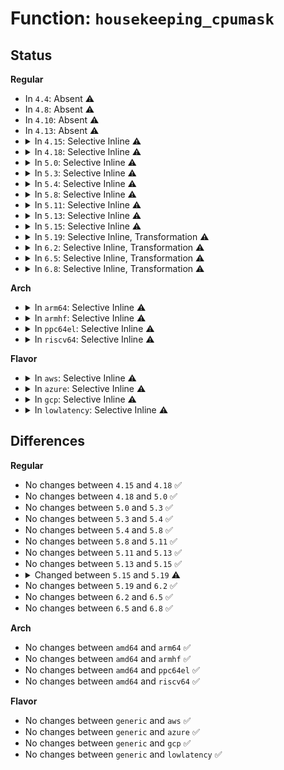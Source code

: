 # Function: <code>housekeeping_cpumask</code>

## Status
<b>Regular</b>
<ul>
<li>
In <code>4.4</code>: Absent ⚠️
</li>
<li>
In <code>4.8</code>: Absent ⚠️
</li>
<li>
In <code>4.10</code>: Absent ⚠️
</li>
<li>
In <code>4.13</code>: Absent ⚠️
</li>
<li>
<details>
<summary>In <code>4.15</code>: Selective Inline ⚠️</summary>

```c
const struct cpumask *housekeeping_cpumask(enum hk_flags flags);
```

**Collision:** Unique Global

**Inline:** Selective

**Transformation:** False

**Instances:**

```
In kernel/sched/isolation.c (ffffffff810dbfb0)
Location: kernel/sched/isolation.c:30
Inline: True
Direct callers:
  - kernel/workqueue.c:workqueue_init_early
  - kernel/sched/core.c:sched_init_smp
  - kernel/sched/topology.c:partition_sched_domains
  - kernel/sched/topology.c:partition_sched_domains
  - kernel/sched/topology.c:sched_init_domains
  - kernel/cgroup/cpuset.c:generate_sched_domains
  - kernel/cgroup/cpuset.c:generate_sched_domains
  - kernel/cgroup/cpuset.c:generate_sched_domains
  - kernel/watchdog.c:lockup_detector_init
  - drivers/base/cpu.c:print_cpus_isolated
```
**Symbols:**

```
ffffffff810dbfb0-ffffffff810dbfde: housekeeping_cpumask (STB_GLOBAL)
```
</details>
</li>
<li>
<details>
<summary>In <code>4.18</code>: Selective Inline ⚠️</summary>

```c
const struct cpumask *housekeeping_cpumask(enum hk_flags flags);
```

**Collision:** Unique Global

**Inline:** Selective

**Transformation:** False

**Instances:**

```
In kernel/sched/isolation.c (ffffffff810e45f0)
Location: kernel/sched/isolation.c:25
Inline: True
Direct callers:
  - kernel/workqueue.c:workqueue_init_early
  - kernel/sched/core.c:sched_init_smp
  - kernel/sched/topology.c:partition_sched_domains
  - kernel/sched/topology.c:partition_sched_domains
  - kernel/sched/topology.c:sched_init_domains
  - kernel/cgroup/cpuset.c:rebuild_sched_domains_locked
  - kernel/cgroup/cpuset.c:rebuild_sched_domains_locked
  - kernel/cgroup/cpuset.c:rebuild_sched_domains_locked
  - kernel/watchdog.c:lockup_detector_init
  - drivers/base/cpu.c:print_cpus_isolated
```
**Symbols:**

```
ffffffff810e45f0-ffffffff810e461e: housekeeping_cpumask (STB_GLOBAL)
```
</details>
</li>
<li>
<details>
<summary>In <code>5.0</code>: Selective Inline ⚠️</summary>

```c
const struct cpumask *housekeeping_cpumask(enum hk_flags flags);
```

**Collision:** Unique Global

**Inline:** Selective

**Transformation:** False

**Instances:**

```
In kernel/sched/isolation.c (ffffffff810eed70)
Location: kernel/sched/isolation.c:25
Inline: True
Direct callers:
  - kernel/workqueue.c:workqueue_init_early
  - kernel/sched/core.c:sched_init_smp
  - kernel/sched/topology.c:partition_sched_domains
  - kernel/sched/topology.c:partition_sched_domains
  - kernel/sched/topology.c:sched_init_domains
  - kernel/cgroup/cpuset.c:rebuild_sched_domains_locked
  - kernel/cgroup/cpuset.c:rebuild_sched_domains_locked
  - kernel/cgroup/cpuset.c:rebuild_sched_domains_locked
  - kernel/watchdog.c:lockup_detector_init
  - drivers/base/cpu.c:print_cpus_isolated
```
**Symbols:**

```
ffffffff810eed70-ffffffff810eed9e: housekeeping_cpumask (STB_GLOBAL)
```
</details>
</li>
<li>
<details>
<summary>In <code>5.3</code>: Selective Inline ⚠️</summary>

```c
const struct cpumask *housekeeping_cpumask(enum hk_flags flags);
```

**Collision:** Unique Global

**Inline:** Selective

**Transformation:** False

**Instances:**

```
In kernel/sched/isolation.c (ffffffff810f5ba0)
Location: kernel/sched/isolation.c:32
Inline: True
Direct callers:
  - kernel/workqueue.c:workqueue_init_early
  - kernel/sched/core.c:sched_init_smp
  - kernel/sched/fair.c:kick_ilb
  - kernel/sched/topology.c:partition_sched_domains
  - kernel/sched/topology.c:partition_sched_domains
  - kernel/sched/topology.c:sched_init_domains
  - kernel/cgroup/cpuset.c:generate_sched_domains
  - kernel/cgroup/cpuset.c:generate_sched_domains
  - kernel/cgroup/cpuset.c:generate_sched_domains
  - kernel/watchdog.c:lockup_detector_init
  - drivers/base/cpu.c:print_cpus_isolated
```
**Symbols:**

```
ffffffff810f5ba0-ffffffff810f5bce: housekeeping_cpumask (STB_GLOBAL)
```
</details>
</li>
<li>
<details>
<summary>In <code>5.4</code>: Selective Inline ⚠️</summary>

```c
const struct cpumask *housekeeping_cpumask(enum hk_flags flags);
```

**Collision:** Unique Global

**Inline:** Selective

**Transformation:** False

**Instances:**

```
In kernel/sched/isolation.c (ffffffff81101910)
Location: kernel/sched/isolation.c:40
Inline: True
Direct callers:
  - kernel/workqueue.c:workqueue_init_early
  - kernel/sched/core.c:sched_init_smp
  - kernel/sched/fair.c:kick_ilb
  - kernel/sched/topology.c:partition_sched_domains_locked
  - kernel/sched/topology.c:partition_sched_domains_locked
  - kernel/sched/topology.c:sched_init_domains
  - kernel/cgroup/cpuset.c:generate_sched_domains
  - kernel/cgroup/cpuset.c:generate_sched_domains
  - kernel/cgroup/cpuset.c:generate_sched_domains
  - kernel/watchdog.c:lockup_detector_init
  - drivers/base/cpu.c:print_cpus_isolated
```
**Symbols:**

```
ffffffff81101910-ffffffff8110193e: housekeeping_cpumask (STB_GLOBAL)
```
</details>
</li>
<li>
<details>
<summary>In <code>5.8</code>: Selective Inline ⚠️</summary>

```c
const struct cpumask *housekeeping_cpumask(enum hk_flags flags);
```

**Collision:** Unique Global

**Inline:** Selective

**Transformation:** False

**Instances:**

```
In kernel/sched/isolation.c (ffffffff8110c1a0)
Location: kernel/sched/isolation.c:40
Inline: True
Direct callers:
  - kernel/workqueue.c:workqueue_init_early
  - kernel/sched/core.c:sched_init_smp
  - kernel/sched/core.c:get_nohz_timer_target
  - kernel/sched/fair.c:kick_ilb
  - kernel/sched/topology.c:partition_sched_domains_locked
  - kernel/sched/topology.c:partition_sched_domains_locked
  - kernel/sched/topology.c:sched_init_domains
  - kernel/irq/manage.c:irq_do_set_affinity
  - kernel/irq/cpuhotplug.c:hk_should_isolate
  - kernel/cgroup/cpuset.c:generate_sched_domains
  - kernel/cgroup/cpuset.c:generate_sched_domains
  - kernel/cgroup/cpuset.c:generate_sched_domains
  - kernel/watchdog.c:lockup_detector_init
  - drivers/base/cpu.c:print_cpus_isolated
```
**Symbols:**

```
ffffffff8110c1a0-ffffffff8110c1ce: housekeeping_cpumask (STB_GLOBAL)
```
</details>
</li>
<li>
<details>
<summary>In <code>5.11</code>: Selective Inline ⚠️</summary>

```c
const struct cpumask *housekeeping_cpumask(enum hk_flags flags);
```

**Collision:** Unique Global

**Inline:** Selective

**Transformation:** False

**Instances:**

```
In kernel/sched/isolation.c (ffffffff811093c0)
Location: kernel/sched/isolation.c:40
Inline: True
Direct callers:
  - kernel/workqueue.c:workqueue_init_early
  - kernel/kthread.c:kthreadd
  - kernel/kthread.c:__kthread_create_on_node
  - kernel/sched/core.c:sched_init_smp
  - kernel/sched/core.c:get_nohz_timer_target
  - kernel/sched/fair.c:kick_ilb
  - kernel/sched/topology.c:partition_sched_domains_locked
  - kernel/sched/topology.c:partition_sched_domains_locked
  - kernel/sched/topology.c:sched_init_domains
  - kernel/irq/manage.c:irq_do_set_affinity
  - kernel/irq/cpuhotplug.c:hk_should_isolate
  - kernel/cgroup/cpuset.c:generate_sched_domains
  - kernel/cgroup/cpuset.c:generate_sched_domains
  - kernel/cgroup/cpuset.c:generate_sched_domains
  - kernel/watchdog.c:lockup_detector_init
  - drivers/pci/pci-driver.c:pci_call_probe
  - drivers/base/cpu.c:print_cpus_isolated
  - net/core/net-sysfs.c:store_rps_map
```
**Symbols:**

```
ffffffff811093c0-ffffffff811093ee: housekeeping_cpumask (STB_GLOBAL)
```
</details>
</li>
<li>
<details>
<summary>In <code>5.13</code>: Selective Inline ⚠️</summary>

```c
const struct cpumask *housekeeping_cpumask(enum hk_flags flags);
```

**Collision:** Unique Global

**Inline:** Selective

**Transformation:** False

**Instances:**

```
In kernel/sched/isolation.c (ffffffff8110b260)
Location: kernel/sched/isolation.c:40
Inline: True
Direct callers:
  - kernel/workqueue.c:workqueue_init_early
  - kernel/kthread.c:kthreadd
  - kernel/kthread.c:__kthread_create_on_node
  - kernel/sched/core.c:sched_init_smp
  - kernel/sched/core.c:get_nohz_timer_target
  - kernel/sched/fair.c:nohz_balancer_kick
  - kernel/sched/topology.c:partition_sched_domains_locked
  - kernel/sched/topology.c:partition_sched_domains_locked
  - kernel/sched/topology.c:sched_init_domains
  - kernel/irq/manage.c:irq_do_set_affinity
  - kernel/irq/cpuhotplug.c:irq_affinity_online_cpu
  - kernel/cgroup/cpuset.c:generate_sched_domains
  - kernel/cgroup/cpuset.c:generate_sched_domains
  - kernel/cgroup/cpuset.c:generate_sched_domains
  - kernel/watchdog.c:lockup_detector_init
  - drivers/pci/pci-driver.c:pci_device_probe
  - drivers/base/cpu.c:print_cpus_isolated
  - net/core/net-sysfs.c:store_rps_map
```
**Symbols:**

```
ffffffff8110b260-ffffffff8110b28e: housekeeping_cpumask (STB_GLOBAL)
```
</details>
</li>
<li>
<details>
<summary>In <code>5.15</code>: Selective Inline ⚠️</summary>

```c
const struct cpumask *housekeeping_cpumask(enum hk_flags flags);
```

**Collision:** Unique Global

**Inline:** Selective

**Transformation:** False

**Instances:**

```
In kernel/sched/isolation.c (ffffffff81129ac0)
Location: kernel/sched/isolation.c:40
Inline: True
Direct callers:
  - kernel/workqueue.c:workqueue_init_early
  - kernel/kthread.c:kthreadd
  - kernel/kthread.c:__kthread_create_on_node
  - kernel/sched/core.c:sched_init_smp
  - kernel/sched/core.c:get_nohz_timer_target
  - kernel/sched/fair.c:nohz_balancer_kick
  - kernel/sched/topology.c:partition_sched_domains_locked
  - kernel/sched/topology.c:partition_sched_domains_locked
  - kernel/sched/topology.c:sched_init_domains
  - kernel/sched/topology.c:asym_cpu_capacity_scan
  - kernel/irq/manage.c:irq_do_set_affinity
  - kernel/irq/cpuhotplug.c:irq_affinity_online_cpu
  - kernel/cgroup/cpuset.c:generate_sched_domains
  - kernel/cgroup/cpuset.c:generate_sched_domains
  - kernel/cgroup/cpuset.c:generate_sched_domains
  - kernel/watchdog.c:lockup_detector_init
  - drivers/pci/pci-driver.c:pci_device_probe
  - drivers/base/cpu.c:print_cpus_isolated
  - net/core/net-sysfs.c:store_rps_map
```
**Symbols:**

```
ffffffff81129ac0-ffffffff81129aeb: housekeeping_cpumask (STB_GLOBAL)
```
</details>
</li>
<li>
<details>
<summary>In <code>5.19</code>: Selective Inline, Transformation ⚠️</summary>

```c
const struct cpumask *housekeeping_cpumask(enum hk_type type);
```

**Collision:** Unique Global

**Inline:** Selective

**Transformation:** True

**Instances:**

```
In kernel/sched/build_utility.c (ffffffff8114b385)
Location: kernel/sched/isolation.c:56
Inline: True
Inline callers:
  - kernel/sched/build_utility.c:partition_sched_domains_locked
  - kernel/sched/build_utility.c:partition_sched_domains_locked
  - kernel/sched/build_utility.c:sched_init_domains
  - kernel/sched/build_utility.c:asym_cpu_capacity_scan
Direct callers:
  - kernel/workqueue.c:workqueue_init_early
  - kernel/workqueue.c:workqueue_init_early
  - kernel/kthread.c:kthreadd
  - kernel/kthread.c:kthread
  - kernel/sched/core.c:sched_init_smp
  - kernel/sched/core.c:get_nohz_timer_target
  - kernel/sched/core.c:get_nohz_timer_target
  - kernel/sched/fair.c:nohz_balancer_kick
  - kernel/irq/manage.c:irq_do_set_affinity
  - kernel/irq/cpuhotplug.c:irq_affinity_online_cpu
  - kernel/cgroup/cpuset.c:generate_sched_domains
  - kernel/cgroup/cpuset.c:generate_sched_domains
  - kernel/cgroup/cpuset.c:generate_sched_domains
  - kernel/watchdog.c:lockup_detector_init
  - drivers/pci/pci-driver.c:pci_call_probe
  - drivers/pci/pci-driver.c:pci_call_probe
  - drivers/base/cpu.c:print_cpus_isolated
  - net/core/net-sysfs.c:store_rps_map
  - net/core/net-sysfs.c:store_rps_map
```
**Symbols:**

```
ffffffff81e56928-ffffffff81e56940: housekeeping_cpumask.cold (STB_LOCAL)
ffffffff8113c470-ffffffff8113c4e2: housekeeping_cpumask (STB_GLOBAL)
```
</details>
</li>
<li>
<details>
<summary>In <code>6.2</code>: Selective Inline, Transformation ⚠️</summary>

```c
const struct cpumask *housekeeping_cpumask(enum hk_type type);
```

**Collision:** Unique Global

**Inline:** Selective

**Transformation:** True

**Instances:**

```
In kernel/sched/build_utility.c (ffffffff81179da6)
Location: kernel/sched/isolation.c:56
Inline: True
Inline callers:
  - kernel/sched/build_utility.c:partition_sched_domains_locked
  - kernel/sched/build_utility.c:partition_sched_domains_locked
  - kernel/sched/build_utility.c:sched_init_domains
  - kernel/sched/build_utility.c:asym_cpu_capacity_scan
Direct callers:
  - kernel/workqueue.c:workqueue_init_early
  - kernel/workqueue.c:workqueue_init_early
  - kernel/kthread.c:kthreadd
  - kernel/kthread.c:kthread
  - kernel/sched/core.c:sched_init_smp
  - kernel/sched/core.c:get_nohz_timer_target
  - kernel/sched/core.c:get_nohz_timer_target
  - kernel/sched/fair.c:nohz_balancer_kick
  - kernel/irq/manage.c:irq_do_set_affinity
  - kernel/irq/cpuhotplug.c:irq_affinity_online_cpu
  - kernel/cgroup/cpuset.c:generate_sched_domains
  - kernel/cgroup/cpuset.c:generate_sched_domains
  - kernel/cgroup/cpuset.c:generate_sched_domains
  - kernel/watchdog.c:lockup_detector_init
  - drivers/pci/pci-driver.c:pci_call_probe
  - drivers/pci/pci-driver.c:pci_call_probe
  - drivers/char/random.c:try_to_generate_entropy
  - drivers/base/cpu.c:print_cpus_isolated
  - net/core/net-sysfs.c:store_rps_map
  - net/core/net-sysfs.c:store_rps_map
```
**Symbols:**

```
ffffffff82057b48-ffffffff82057b60: housekeeping_cpumask.cold (STB_LOCAL)
ffffffff81167080-ffffffff811670f1: housekeeping_cpumask (STB_GLOBAL)
```
</details>
</li>
<li>
<details>
<summary>In <code>6.5</code>: Selective Inline, Transformation ⚠️</summary>

```c
const struct cpumask *housekeeping_cpumask(enum hk_type type);
```

**Collision:** Unique Global

**Inline:** Selective

**Transformation:** True

**Instances:**

```
In kernel/sched/build_utility.c (ffffffff8118a8c2)
Location: kernel/sched/isolation.c:56
Inline: True
Inline callers:
  - kernel/sched/build_utility.c:partition_sched_domains_locked
  - kernel/sched/build_utility.c:partition_sched_domains_locked
  - kernel/sched/build_utility.c:sched_init_domains
  - kernel/sched/build_utility.c:asym_cpu_capacity_scan
Direct callers:
  - kernel/workqueue.c:workqueue_init_early
  - kernel/workqueue.c:workqueue_init_early
  - kernel/kthread.c:kthreadd
  - kernel/kthread.c:kthread
  - kernel/sched/core.c:sched_init_smp
  - kernel/sched/core.c:get_nohz_timer_target
  - kernel/sched/core.c:get_nohz_timer_target
  - kernel/sched/fair.c:kick_ilb
  - kernel/irq/manage.c:irq_do_set_affinity
  - kernel/irq/cpuhotplug.c:irq_affinity_online_cpu
  - kernel/cgroup/cpuset.c:generate_sched_domains
  - kernel/cgroup/cpuset.c:generate_sched_domains
  - kernel/cgroup/cpuset.c:generate_sched_domains
  - kernel/watchdog.c:lockup_detector_init
  - drivers/pci/pci-driver.c:pci_call_probe
  - drivers/pci/pci-driver.c:pci_call_probe
  - drivers/char/random.c:try_to_generate_entropy
  - drivers/base/cpu.c:print_cpus_isolated
  - net/core/net-sysfs.c:rps_cpumask_housekeeping
  - net/core/net-sysfs.c:rps_cpumask_housekeeping
```
**Symbols:**

```
ffffffff820d636e-ffffffff820d6386: housekeeping_cpumask.cold (STB_LOCAL)
ffffffff81177550-ffffffff811775cb: housekeeping_cpumask (STB_GLOBAL)
```
</details>
</li>
<li>
<details>
<summary>In <code>6.8</code>: Selective Inline, Transformation ⚠️</summary>

```c
const struct cpumask *housekeeping_cpumask(enum hk_type type);
```

**Collision:** Unique Global

**Inline:** Selective

**Transformation:** True

**Instances:**

```
In kernel/sched/build_utility.c (ffffffff811991d8)
Location: kernel/sched/isolation.c:56
Inline: True
Inline callers:
  - kernel/sched/build_utility.c:partition_sched_domains_locked
  - kernel/sched/build_utility.c:partition_sched_domains_locked
  - kernel/sched/build_utility.c:sched_init_domains
  - kernel/sched/build_utility.c:asym_cpu_capacity_scan
Direct callers:
  - kernel/cpu.c:cpu_down_maps_locked
  - kernel/workqueue.c:workqueue_init_early
  - kernel/workqueue.c:workqueue_init_early
  - kernel/kthread.c:kthreadd
  - kernel/kthread.c:kthread
  - kernel/sched/core.c:sched_init_smp
  - kernel/sched/core.c:get_nohz_timer_target
  - kernel/sched/core.c:get_nohz_timer_target
  - kernel/sched/fair.c:kick_ilb
  - kernel/irq/manage.c:irq_do_set_affinity
  - kernel/irq/cpuhotplug.c:irq_affinity_online_cpu
  - kernel/cgroup/cpuset.c:prstate_housekeeping_conflict
  - kernel/cgroup/cpuset.c:generate_sched_domains
  - kernel/cgroup/cpuset.c:generate_sched_domains
  - kernel/cgroup/cpuset.c:generate_sched_domains
  - kernel/watchdog.c:lockup_detector_init
  - drivers/pci/pci-driver.c:pci_call_probe
  - drivers/pci/pci-driver.c:pci_call_probe
  - drivers/char/random.c:try_to_generate_entropy
  - drivers/base/cpu.c:print_cpus_isolated
  - net/core/net-sysfs.c:rps_cpumask_housekeeping
  - net/core/net-sysfs.c:rps_cpumask_housekeeping
```
**Symbols:**

```
ffffffff821b1536-ffffffff821b154e: housekeeping_cpumask.cold (STB_LOCAL)
ffffffff811852f0-ffffffff8118536b: housekeeping_cpumask (STB_GLOBAL)
```
</details>
</li>
</ul>
<b>Arch</b>
<ul>
<li>
<details>
<summary>In <code>arm64</code>: Selective Inline ⚠️</summary>

```c
const struct cpumask *housekeeping_cpumask(enum hk_flags flags);
```

**Collision:** Unique Global

**Inline:** Selective

**Transformation:** False

**Instances:**

```
In kernel/sched/isolation.c (ffff8000101664c8)
Location: kernel/sched/isolation.c:40
Inline: True
Direct callers:
  - kernel/workqueue.c:workqueue_init_early
  - kernel/sched/core.c:sched_init_smp
  - kernel/sched/fair.c:kick_ilb
  - kernel/sched/topology.c:partition_sched_domains_locked
  - kernel/sched/topology.c:partition_sched_domains_locked
  - kernel/sched/topology.c:sched_init_domains
  - kernel/cgroup/cpuset.c:generate_sched_domains
  - kernel/cgroup/cpuset.c:generate_sched_domains
  - kernel/cgroup/cpuset.c:generate_sched_domains
  - kernel/watchdog.c:lockup_detector_init
  - drivers/base/cpu.c:print_cpus_isolated
```
**Symbols:**

```
ffff8000101664c8-ffff800010166524: housekeeping_cpumask (STB_GLOBAL)
```
</details>
</li>
<li>
<details>
<summary>In <code>armhf</code>: Selective Inline ⚠️</summary>

```c
const struct cpumask *housekeeping_cpumask(enum hk_flags flags);
```

**Collision:** Unique Global

**Inline:** Selective

**Transformation:** False

**Instances:**

```
In kernel/sched/isolation.c (c03b2924)
Location: kernel/sched/isolation.c:40
Inline: True
Direct callers:
  - kernel/workqueue.c:workqueue_init_early
  - kernel/sched/core.c:sched_init_smp
  - kernel/sched/fair.c:kick_ilb
  - kernel/sched/topology.c:partition_sched_domains_locked
  - kernel/sched/topology.c:partition_sched_domains_locked
  - kernel/sched/topology.c:sched_init_domains
  - kernel/cgroup/cpuset.c:generate_sched_domains
  - kernel/cgroup/cpuset.c:generate_sched_domains
  - kernel/cgroup/cpuset.c:generate_sched_domains
  - kernel/watchdog.c:lockup_detector_init
  - drivers/base/cpu.c:print_cpus_isolated
```
**Symbols:**

```
c03b2924-c03b2974: housekeeping_cpumask (STB_GLOBAL)
```
</details>
</li>
<li>
<details>
<summary>In <code>ppc64el</code>: Selective Inline ⚠️</summary>

```c
const struct cpumask *housekeeping_cpumask(enum hk_flags flags);
```

**Collision:** Unique Global

**Inline:** Selective

**Transformation:** False

**Instances:**

```
In kernel/sched/isolation.c (c0000000001bdbf0)
Location: kernel/sched/isolation.c:40
Inline: True
Direct callers:
  - kernel/workqueue.c:workqueue_init_early
  - kernel/sched/core.c:sched_init_smp
  - kernel/sched/fair.c:kick_ilb
  - kernel/sched/topology.c:partition_sched_domains_locked
  - kernel/sched/topology.c:partition_sched_domains_locked
  - kernel/sched/topology.c:sched_init_domains
  - kernel/cgroup/cpuset.c:generate_sched_domains
  - kernel/cgroup/cpuset.c:generate_sched_domains
  - kernel/cgroup/cpuset.c:generate_sched_domains
  - kernel/watchdog.c:lockup_detector_init
  - drivers/base/cpu.c:print_cpus_isolated
```
**Symbols:**

```
c0000000001bdbf0-c0000000001bdc48: housekeeping_cpumask (STB_GLOBAL)
```
</details>
</li>
<li>
<details>
<summary>In <code>riscv64</code>: Selective Inline ⚠️</summary>

```c
const struct cpumask *housekeeping_cpumask(enum hk_flags flags);
```

**Collision:** Unique Global

**Inline:** Selective

**Transformation:** False

**Instances:**

```
In kernel/sched/isolation.c (ffffffe0001087aa)
Location: kernel/sched/isolation.c:40
Inline: True
Direct callers:
  - kernel/workqueue.c:workqueue_init_early
  - kernel/sched/core.c:sched_init_smp
  - kernel/sched/fair.c:kick_ilb
  - kernel/sched/topology.c:partition_sched_domains_locked
  - kernel/sched/topology.c:partition_sched_domains_locked
  - kernel/sched/topology.c:sched_init_domains
  - kernel/cgroup/cpuset.c:generate_sched_domains
  - kernel/cgroup/cpuset.c:generate_sched_domains
  - kernel/cgroup/cpuset.c:generate_sched_domains
  - kernel/watchdog.c:lockup_detector_init
  - drivers/base/cpu.c:print_cpus_isolated
```
**Symbols:**

```
ffffffe0001087aa-ffffffe0001087fc: housekeeping_cpumask (STB_GLOBAL)
```
</details>
</li>
</ul>
<b>Flavor</b>
<ul>
<li>
<details>
<summary>In <code>aws</code>: Selective Inline ⚠️</summary>

```c
const struct cpumask *housekeeping_cpumask(enum hk_flags flags);
```

**Collision:** Unique Global

**Inline:** Selective

**Transformation:** False

**Instances:**

```
In kernel/sched/isolation.c (ffffffff810fac20)
Location: kernel/sched/isolation.c:40
Inline: True
Direct callers:
  - kernel/workqueue.c:workqueue_init_early
  - kernel/sched/core.c:sched_init_smp
  - kernel/sched/fair.c:kick_ilb
  - kernel/sched/topology.c:partition_sched_domains_locked
  - kernel/sched/topology.c:partition_sched_domains_locked
  - kernel/sched/topology.c:sched_init_domains
  - kernel/cgroup/cpuset.c:generate_sched_domains
  - kernel/cgroup/cpuset.c:generate_sched_domains
  - kernel/cgroup/cpuset.c:generate_sched_domains
  - kernel/watchdog.c:lockup_detector_init
  - drivers/base/cpu.c:print_cpus_isolated
```
**Symbols:**

```
ffffffff810fac20-ffffffff810fac4e: housekeeping_cpumask (STB_GLOBAL)
```
</details>
</li>
<li>
<details>
<summary>In <code>azure</code>: Selective Inline ⚠️</summary>

```c
const struct cpumask *housekeeping_cpumask(enum hk_flags flags);
```

**Collision:** Unique Global

**Inline:** Selective

**Transformation:** False

**Instances:**

```
In kernel/sched/isolation.c (ffffffff810eae40)
Location: kernel/sched/isolation.c:40
Inline: True
Direct callers:
  - kernel/workqueue.c:workqueue_init_early
  - kernel/sched/core.c:sched_init_smp
  - kernel/sched/fair.c:kick_ilb
  - kernel/sched/topology.c:partition_sched_domains_locked
  - kernel/sched/topology.c:partition_sched_domains_locked
  - kernel/sched/topology.c:sched_init_domains
  - kernel/cgroup/cpuset.c:generate_sched_domains
  - kernel/cgroup/cpuset.c:generate_sched_domains
  - kernel/cgroup/cpuset.c:generate_sched_domains
  - kernel/watchdog.c:lockup_detector_init
  - drivers/base/cpu.c:print_cpus_isolated
```
**Symbols:**

```
ffffffff810eae40-ffffffff810eae6e: housekeeping_cpumask (STB_GLOBAL)
```
</details>
</li>
<li>
<details>
<summary>In <code>gcp</code>: Selective Inline ⚠️</summary>

```c
const struct cpumask *housekeeping_cpumask(enum hk_flags flags);
```

**Collision:** Unique Global

**Inline:** Selective

**Transformation:** False

**Instances:**

```
In kernel/sched/isolation.c (ffffffff810f7de0)
Location: kernel/sched/isolation.c:40
Inline: True
Direct callers:
  - kernel/workqueue.c:workqueue_init_early
  - kernel/sched/core.c:sched_init_smp
  - kernel/sched/fair.c:kick_ilb
  - kernel/sched/topology.c:partition_sched_domains_locked
  - kernel/sched/topology.c:partition_sched_domains_locked
  - kernel/sched/topology.c:sched_init_domains
  - kernel/cgroup/cpuset.c:generate_sched_domains
  - kernel/cgroup/cpuset.c:generate_sched_domains
  - kernel/cgroup/cpuset.c:generate_sched_domains
  - kernel/watchdog.c:lockup_detector_init
  - drivers/base/cpu.c:print_cpus_isolated
```
**Symbols:**

```
ffffffff810f7de0-ffffffff810f7e0e: housekeeping_cpumask (STB_GLOBAL)
```
</details>
</li>
<li>
<details>
<summary>In <code>lowlatency</code>: Selective Inline ⚠️</summary>

```c
const struct cpumask *housekeeping_cpumask(enum hk_flags flags);
```

**Collision:** Unique Global

**Inline:** Selective

**Transformation:** False

**Instances:**

```
In kernel/sched/isolation.c (ffffffff81102f20)
Location: kernel/sched/isolation.c:40
Inline: True
Direct callers:
  - kernel/workqueue.c:workqueue_init_early
  - kernel/sched/core.c:sched_init_smp
  - kernel/sched/fair.c:kick_ilb
  - kernel/sched/topology.c:partition_sched_domains_locked
  - kernel/sched/topology.c:partition_sched_domains_locked
  - kernel/sched/topology.c:sched_init_domains
  - kernel/cgroup/cpuset.c:generate_sched_domains
  - kernel/cgroup/cpuset.c:generate_sched_domains
  - kernel/cgroup/cpuset.c:generate_sched_domains
  - kernel/watchdog.c:lockup_detector_init
  - drivers/base/cpu.c:print_cpus_isolated
```
**Symbols:**

```
ffffffff81102f20-ffffffff81102f4e: housekeeping_cpumask (STB_GLOBAL)
```
</details>
</li>
</ul>

## Differences
<b>Regular</b>
<ul>
<li>
No changes between <code>4.15</code> and <code>4.18</code> ✅
</li>
<li>
No changes between <code>4.18</code> and <code>5.0</code> ✅
</li>
<li>
No changes between <code>5.0</code> and <code>5.3</code> ✅
</li>
<li>
No changes between <code>5.3</code> and <code>5.4</code> ✅
</li>
<li>
No changes between <code>5.4</code> and <code>5.8</code> ✅
</li>
<li>
No changes between <code>5.8</code> and <code>5.11</code> ✅
</li>
<li>
No changes between <code>5.11</code> and <code>5.13</code> ✅
</li>
<li>
No changes between <code>5.13</code> and <code>5.15</code> ✅
</li>
<li>
<details>
<summary>Changed between <code>5.15</code> and <code>5.19</code> ⚠️</summary>
<ul>
<li>
<b>Param added. </b>
<code>enum hk_type type</code>
</li>
<li>
<b>Param removed. </b>
<code>enum hk_flags flags</code>
</li>
</ul>
</details>
</li>
<li>
No changes between <code>5.19</code> and <code>6.2</code> ✅
</li>
<li>
No changes between <code>6.2</code> and <code>6.5</code> ✅
</li>
<li>
No changes between <code>6.5</code> and <code>6.8</code> ✅
</li>
</ul>
<b>Arch</b>
<ul>
<li>
No changes between <code>amd64</code> and <code>arm64</code> ✅
</li>
<li>
No changes between <code>amd64</code> and <code>armhf</code> ✅
</li>
<li>
No changes between <code>amd64</code> and <code>ppc64el</code> ✅
</li>
<li>
No changes between <code>amd64</code> and <code>riscv64</code> ✅
</li>
</ul>
<b>Flavor</b>
<ul>
<li>
No changes between <code>generic</code> and <code>aws</code> ✅
</li>
<li>
No changes between <code>generic</code> and <code>azure</code> ✅
</li>
<li>
No changes between <code>generic</code> and <code>gcp</code> ✅
</li>
<li>
No changes between <code>generic</code> and <code>lowlatency</code> ✅
</li>
</ul>
